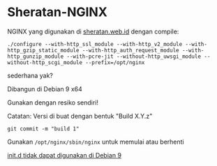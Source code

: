 # Sheratan-NGINX

NGINX yang digunakan di [sheratan.web.id](http://sheratan.web.id) dengan compile:

`./configure --with-http_ssl_module --with-http_v2_module --with-http_gzip_static_module --with-http_auth_request_module --with-http_gunzip_module --with-pcre-jit --without-http_uwsgi_module --without-http_scgi_module --prefix=/opt/nginx`

sederhana yak?

Dibangun di Debian 9 x64

Gunakan dengan resiko sendiri!

Catatan: Versi di buat dengan bentuk "Build X.Y.z"

`git commit -m "build 1"`

Gunakan `/opt/nginx/sbin/nginx` untuk memulai atau berhenti

[init.d tidak dapat digunakan di Debian 9](https://github.com/sheratan17/sheratan-nginx/issues/1)
